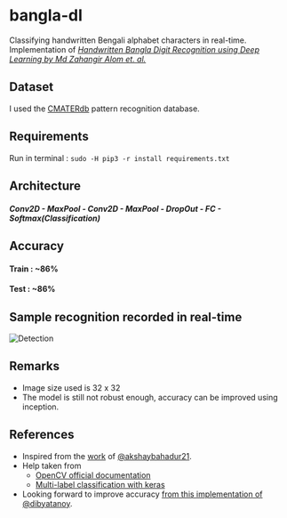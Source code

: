 # bangla-dl
Classifying handwritten Bengali alphabet characters in real-time.    
Implementation of [_Handwritten Bangla Digit Recognition using Deep Learning by Md Zahangir Alom et. al._](https://arxiv.org/pdf/1705.02680.pdf)

## Dataset
I used the [CMATERdb](https://www.dropbox.com/s/55bhfr3ycvsewsi/CMATERdb%203.1.2.rar) pattern recognition database.

## Requirements
Run in terminal : `sudo -H pip3 -r install requirements.txt`

## Architecture

#### _Conv2D - MaxPool - Conv2D - MaxPool - DropOut - FC - Softmax(Classification)_

## Accuracy

#### Train : ~86%    
#### Test : ~86%

## Sample recognition recorded in real-time

![Detection](https://github.com/srdg/bangla-dl/blob/master/sample_detect.gif)

## Remarks

* Image size used is 32 x 32
* The model is still not robust enough, accuracy can be improved using inception.

## References 

* Inspired from the [work](https://github.com/akshaybahadur21/Devanagiri-Recognizer) of [@akshaybahadur21](https://github.com/akshaybahadur21). 
* Help taken from
  + [OpenCV official documentation](https://docs.opencv.org/3.4/d6/d00/tutorial_py_root.html)
  + [Multi-label classification with keras](https://www.pyimagesearch.com/2018/05/07/multi-label-classification-with-keras/)
* Looking forward to improve accuracy [from this implementation of @dibyatanoy](https://github.com/dibyatanoy/Bengali-Handwritten-Character-Recognition-Using-Convolutional-Neural-Networks).
